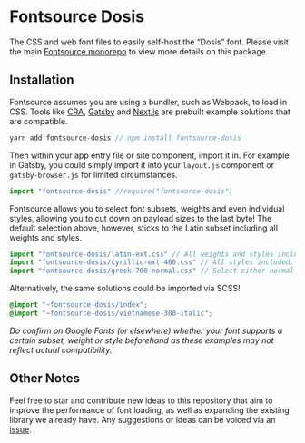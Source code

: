 # Fontsource Dosis

The CSS and web font files to easily self-host the “Dosis” font. Please visit the main [Fontsource monorepo](https://github.com/DecliningLotus/fontsource) to view more details on this package.

## Installation

Fontsource assumes you are using a bundler, such as Webpack, to load in CSS. Tools like [CRA](https://create-react-app.dev/), [Gatsby](https://www.gatsbyjs.org/) and [Next.js](https://nextjs.org/) are prebuilt example solutions that are compatible.

```javascript
yarn add fontsource-dosis // npm install fontsource-dosis
```

Then within your app entry file or site component, import it in. For example in Gatsby, you could simply import it into your `layout.js` component or `gatsby-browser.js` for limited circumstances.

```javascript
import "fontsource-dosis" //require("fontsource-dosis")
```

Fontsource allows you to select font subsets, weights and even individual styles, allowing you to cut down on payload sizes to the last byte! The default selection above, however, sticks to the Latin subset including all weights and styles.

```javascript
import "fontsource-dosis/latin-ext.css" // All weights and styles included.
import "fontsource-dosis/cyrillic-ext-400.css" // All styles included.
import "fontsource-dosis/greek-700-normal.css" // Select either normal or italic.
```

Alternatively, the same solutions could be imported via SCSS!

```scss
@import "~fontsource-dosis/index";
@import "~fontsource-dosis/vietnamese-300-italic";
```

_Do confirm on Google Fonts (or elsewhere) whether your font supports a certain subset, weight or style beforehand as these examples may not reflect actual compatibility._

## Other Notes

Feel free to star and contribute new ideas to this repository that aim to improve the performance of font loading, as well as expanding the existing library we already have. Any suggestions or ideas can be voiced via an [issue](https://github.com/DecliningLotus/fontsource/issues).
